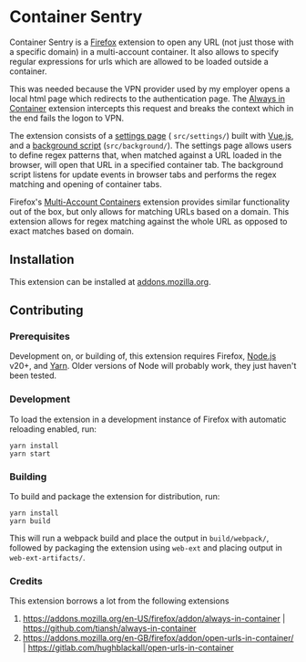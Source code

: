 # Container Sentry

Container Sentry is a [Firefox](https://www.mozilla.org/firefox/) extension to open any URL (not just those with a specific domain) in a multi-account
container. It also allows to specify regular expressions for urls which are allowed to be loaded outside a container.

This was needed because the VPN provider used by my employer opens a local html page which redirects to the authentication page.
The [Always in Container](https://addons.mozilla.org/en-US/firefox/addon/always-in-container) extension intercepts this request and breaks the context
which in the end fails the logon to VPN.

The extension consists of a [settings page](https://developer.mozilla.org/en-US/docs/Mozilla/Add-ons/WebExtensions/Implement_a_settings_page) (
`src/settings/`) built with [Vue.js](https://vuejs.org/), and
a [background script](https://developer.mozilla.org/en-US/docs/Mozilla/Add-ons/WebExtensions/Intercept_HTTP_requests) (`src/background/`).
The settings page allows users to define regex patterns that, when matched against a URL loaded in the browser, will open that URL in a specified
container tab. The background script listens for update events in browser tabs and performs the regex matching and opening of container tabs.

Firefox's [Multi-Account Containers](https://support.mozilla.org/kb/containers) extension provides similar functionality out of the box, but only
allows for matching URLs based on a domain. This extension allows for regex matching against the whole URL as opposed to exact matches based on
domain.

## Installation

This extension can be installed at [addons.mozilla.org](https://addons.mozilla.org/firefox/addon/container-sentry/).

## Contributing

### Prerequisites

Development on, or building of, this extension requires Firefox, [Node.js](https://nodejs.org) v20+, and [Yarn](https://yarnpkg.com/getting-started).
Older versions of Node will probably work, they just haven't been tested.

### Development

To load the extension in a development instance of Firefox with automatic reloading enabled, run:

```shell
yarn install
yarn start
```

### Building

To build and package the extension for distribution, run:

```shell
yarn install
yarn build
```

This will run a webpack build and place the output in `build/webpack/`, followed by packaging the extension using `web-ext` and placing output
in `web-ext-artifacts/`.

### Credits

This extension borrows a lot from the following extensions

1. <https://addons.mozilla.org/en-US/firefox/addon/always-in-container> | <https://github.com/tiansh/always-in-container>
2. <https://addons.mozilla.org/en-GB/firefox/addon/open-urls-in-container/> | <https://gitlab.com/hughblackall/open-urls-in-container>
